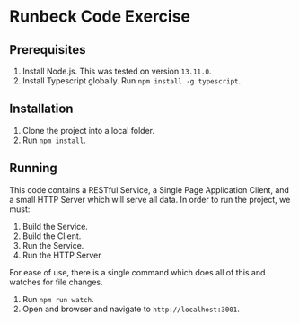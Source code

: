 # Runbeck Code Exercise

## Prerequisites

1. Install Node.js.  This was tested on version `13.11.0`.
2. Install Typescript globally.  Run `npm install -g typescript`.

## Installation

1. Clone the project into a local folder.
2. Run `npm install`.

## Running

This code contains a RESTful Service, a Single Page Application Client, and a small HTTP Server which will serve all data.  In order to run the project, we must:

1. Build the Service.
2. Build the Client.
3. Run the Service.
4. Run the HTTP Server

For ease of use, there is a single command which does all of this and watches for file changes.

1. Run `npm run watch`.
2. Open and browser and navigate to `http://localhost:3001`.